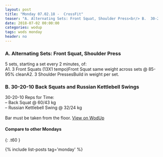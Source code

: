 ```yaml
---
layout: post
title: "Monday 07.02.18 -  CrossFit"
teaser: "A. Alternating Sets: Front Squat, Shoulder Press<br/> B.  30-20-10 Back Squats and Russian Kettlebell Swings"
date: 2018-07-02 00:00:00
categories: wodup
tags: wods monday
header: no
---
```



<h3>A. Alternating Sets: Front Squat, Shoulder Press</h3>
5 sets, starting a set every 2 minutes,  of:<br/>A1. 3 Front Squats (13X1 tempo)Front Squat same weight across sets @ 85-95% cleanA2. 3 Shoulder PressesBuild in weight per set.
<h3>B.  30-20-10 Back Squats and Russian Kettlebell Swings</h3>
30-20-10 Reps for Time:<br/>– Back Squat @ 60/43 kg<br/>– Russian Kettlebell Swing @ 32/24 kg<br/><br/>Bar must be taken from the floor.
<a href="https://www.wodup.com/gyms/asphodel/wods/7279" target="blank">View on WodUp</a>


#### Compare to other Mondays
{: .t60 }

{% include list-posts tag='monday' %}